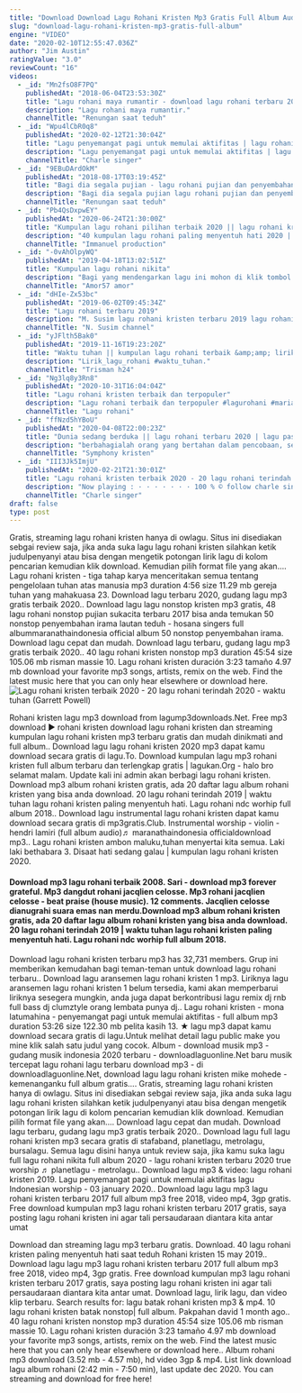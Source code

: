 ```yaml
---
title: "Download Download Lagu Rohani Kristen Mp3 Gratis Full Album Audio"
slug: "download-lagu-rohani-kristen-mp3-gratis-full-album"
engine: "VIDEO"
date: "2020-02-10T12:55:47.036Z"
author: "Jim Austin"
ratingValue: "3.0"
reviewCount: "16"
videos:
  - _id: "Mn2fsO8F7PQ"
    publishedAt: "2018-06-04T23:53:30Z"
    title: "Lagu rohani maya rumantir - download lagu rohani terbaru 2018"
    description: "Lagu rohani maya rumantir."
    channelTitle: "Renungan saat teduh"
  - _id: "Wpu4lCbR0q8"
    publishedAt: "2020-02-12T21:30:04Z"
    title: "Lagu penyemangat pagi untuk memulai aktifitas | lagu rohani kristen terbaik 2020 | waktu tuhan"
    description: "Lagu penyemangat pagi untuk memulai aktifitas | lagu rohani kristen terbaik 2020 | waktu tuhan now playing"
    channelTitle: "Charle singer"
  - _id: "9EBuDArdOkM"
    publishedAt: "2018-08-17T03:19:45Z"
    title: "Bagi dia segala pujian - lagu rohani pujian dan penyembahan 2018"
    description: "Bagi dia segala pujian lagu rohani pujian dan penyembahan."
    channelTitle: "Renungan saat teduh"
  - _id: "Pb4QsDxpwEY"
    publishedAt: "2020-06-24T21:30:00Z"
    title: "Kumpulan lagu rohani pilihan terbaik 2020 || lagu rohani kristen terbaru 2020 terpopuler"
    description: "40 kumpulan lagu rohani paling menyentuh hati 2020 || lagu rohani terbaru 2020 || true worshippers. mintalah, maka akan diberikan kepadamu; carilah,"
    channelTitle: "Immanuel production"
  - _id: "-0vAhOlpyWQ"
    publishedAt: "2019-04-18T13:02:51Z"
    title: "Kumpulan lagu rohani nikita"
    description: "Bagi yang mendengarkan lagu ini mohon di klik tombol subscribe ➡️klik tombol lonceng."
    channelTitle: "Amor57 amor"
  - _id: "dHIe-Zx53bc"
    publishedAt: "2019-06-02T09:45:34Z"
    title: "Lagu rohani terbaru 2019"
    description: "M. Susim lagu rohani kristen terbaru 2019 lagu rohani anak terbaru 2019 chord lagu rohani terbaru 2019 daftar lagu rohani terbaru 2019 download lagu rohani"
    channelTitle: "N. Susim channel"
  - _id: "yJFlth5Bak0"
    publishedAt: "2019-11-16T19:23:20Z"
    title: "Waktu tuhan || kumpulan lagu rohani terbaik &amp;amp; liriknya 2019 - 2020"
    description: "Lirik_lagu_rohani #waktu_tuhan."
    channelTitle: "Trisman h24"
  - _id: "Ng3lq8y3Rn8"
    publishedAt: "2020-10-31T16:04:04Z"
    title: "Lagu rohani kristen terbaik dan terpopuler"
    description: "Lagu rohani terbaik dan terpopuler #lagurohani #mariashandi #nikita #worship tag : lagu rohani kristen terbaru lagu rohani kristen lirik lagu rohani kristen"
    channelTitle: "Lagu rohani"
  - _id: "ffNzd5hYBoU"
    publishedAt: "2020-04-08T22:00:23Z"
    title: "Dunia sedang berduka || lagu rohani terbaru 2020 | lagu paskah terbaru 2020"
    description: "berbahagialah orang yang bertahan dalam pencobaan, sebab apabila ia sudah tahan uji, ia akan menerima mahkota kehidupan yang dijanjikan allah kepada"
    channelTitle: "Symphony kristen"
  - _id: "III3Jk5ImjU"
    publishedAt: "2020-02-21T21:30:01Z"
    title: "Lagu rohani kristen terbaik 2020 - 20 lagu rohani terindah 2020 - waktu tuhan"
    description: "Now playing : · · · · · · · 100 % © follow charle singer youtube → playlist"
    channelTitle: "Charle singer"
draft: false
type: post
---
```


Gratis, streaming lagu rohani kristen hanya di owlagu. Situs ini disediakan sebgai review saja, jika anda suka lagu lagu rohani kristen silahkan ketik judulpenyanyi atau bisa dengan mengetik potongan lirik lagu di kolom pencarian kemudian klik download. Kemudian pilih format file yang akan.... Lagu rohani kristen - tiga tahap karya menceritakan semua tentang pengelolaan tuhan atas manusia mp3 duration 4:56 size 11.29 mb  gereja tuhan yang mahakuasa 23. Download lagu terbaru 2020, gudang lagu mp3 gratis terbaik 2020.. Download lagu lagu nonstop kristen mp3 gratis, 48 lagu rohani nonstop pujian sukacita terbaru 2017 bisa anda temukan 50 nonstop penyembahan irama lautan teduh - hosana singers full albummaranathaindonesia official album 50 nonstop penyembahan irama. Download lagu cepat dan mudah. Download lagu terbaru, gudang lagu mp3 gratis terbaik 2020.. 40 lagu rohani kristen nonstop mp3 duration 45:54 size 105.06 mb  risman massie 10. Lagu rohani kristen duración 3:23 tamaño 4.97 mb download your favorite mp3 songs, artists, remix on the web. Find the latest music here that you can only hear elsewhere or download here.
![Lagu rohani kristen terbaik 2020 - 20 lagu rohani terindah 2020 - waktu tuhan (Garrett Powell)](https://i.ytimg.com/vi/III3Jk5ImjU/hqdefault.jpg "Lagu rohani kristen terbaik 2020 - 20 lagu rohani terindah 2020 - waktu tuhan (Alex Gonzalez)")

Rohani kristen lagu mp3 download from lagump3downloads.Net. Free mp3 download ▶ rohani kristen download lagu rohani kristen dan streaming kumpulan lagu rohani kristen mp3 terbaru gratis dan mudah dinikmati and full album.. Download lagu lagu rohani kristen 2020 mp3 dapat kamu download secara gratis di lagu.To. Download kumpulan lagu mp3 rohani kristen full album terbaru dan terlengkap gratis | lagukan.Org - halo bro selamat malam. Update kali ini admin akan berbagi lagu rohani kristen. Download mp3 album rohani kristen gratis, ada 20 daftar lagu album rohani kristen yang bisa anda download. 20 lagu rohani terindah 2019 | waktu tuhan lagu rohani kristen paling menyentuh hati. Lagu rohani ndc worhip full album 2018.. Download lagu instrumental lagu rohani kristen dapat kamu download secara gratis di mp3gratis.Club. Instrumental worship - violin - hendri lamiri (full album audio)♬ maranathaindonesia officialdownload mp3.. Lagu rohani kristen ambon maluku,tuhan menyertai kita semua. Laki laki bethabara 3. Disaat hati sedang galau | kumpulan lagu rohani kristen 2020.
<!--inArticleAds-->

<!--galleryOne-->

#### Download mp3 lagu rohani terbaik 2008. Sari - download mp3 forever grateful. Mp3 dangdut rohani jacqlien celosse. Mp3 rohani jacqlien celosse - beat praise (house music). 12 comments. Jacqlien celosse dianugrahi suara emas nan merdu.Download mp3 album rohani kristen gratis, ada 20 daftar lagu album rohani kristen yang bisa anda download. 20 lagu rohani terindah 2019 | waktu tuhan lagu rohani kristen paling menyentuh hati. Lagu rohani ndc worhip full album 2018.
<!--inArticleAds-->

<!--galleryTwo-->

Download lagu rohani kristen terbaru mp3 has 32,731 members. Grup ini memberikan kemudahan bagi teman-teman untuk download lagu rohani terbaru.. Download lagu aransemen lagu rohani kristen 1 mp3. Liriknya lagu aransemen lagu rohani kristen 1 belum tersedia, kami akan memperbarui liriknya sesegera mungkin, anda juga dapat berkontribusi lagu remix dj rnb full bass dj clumztyle orang lembata punya dj.. Lagu rohani kristen - mona latumahina - penyemangat pagi untuk memulai aktifitas - full album mp3 duration 53:26 size 122.30 mb  pelita kasih 13. ★ lagu mp3 dapat kamu download secara gratis di lagu.Untuk melihat detail lagu public make you mine klik salah satu judul yang cocok. Album - download musik mp3 - gudang musik indonesia 2020 terbaru - downloadlaguonline.Net baru musik tercepat lagu rohani lagu terbaru download mp3 - di downloadlaguonline.Net, download lagu lagu rohani kristen mike mohede - kemenanganku full album gratis.... Gratis, streaming lagu rohani kristen hanya di owlagu. Situs ini disediakan sebgai review saja, jika anda suka lagu lagu rohani kristen silahkan ketik judulpenyanyi atau bisa dengan mengetik potongan lirik lagu di kolom pencarian kemudian klik download. Kemudian pilih format file yang akan.... Download lagu cepat dan mudah. Download lagu terbaru, gudang lagu mp3 gratis terbaik 2020.. Download lagu full lagu rohani kristen mp3 secara gratis di stafaband, planetlagu, metrolagu, bursalagu. Semua lagu disini hanya untuk review saja, jika kamu suka lagu full lagu rohani nikita full album 2020 - lagu rohani kristen terbaru 2020 true worship ♬ planetlagu - metrolagu.. Download lagu mp3 &amp; video: lagu rohani kristen 2019. Lagu penyemangat pagi untuk memulai aktifitas lagu Indonesian worship - 03 january 2020.. Download lagu lagu mp3 lagu rohani kristen terbaru 2017 full album mp3 free 2018, video mp4, 3gp gratis. Free download kumpulan mp3 lagu rohani kristen terbaru 2017 gratis, saya posting lagu rohani kristen ini agar tali persaudaraan diantara kita antar umat
<!--galleryThree-->

Download dan streaming lagu mp3 terbaru gratis. Download. 40 lagu rohani kristen paling menyentuh hati saat teduh Rohani kristen 15 may 2019.. Download lagu lagu mp3 lagu rohani kristen terbaru 2017 full album mp3 free 2018, video mp4, 3gp gratis. Free download kumpulan mp3 lagu rohani kristen terbaru 2017 gratis, saya posting lagu rohani kristen ini agar tali persaudaraan diantara kita antar umat. Download lagu, lirik lagu, dan video klip terbaru. Search results for: lagu batak rohani kristen mp3 &amp; mp4. 10 lagu rohani kristen batak nonstop| full album. Pakpahan david 1 month ago.. 40 lagu rohani kristen nonstop mp3 duration 45:54 size 105.06 mb  risman massie 10. Lagu rohani kristen duración 3:23 tamaño 4.97 mb download your favorite mp3 songs, artists, remix on the web. Find the latest music here that you can only hear elsewhere or download here.. Album rohani mp3 download (3.52 mb - 4.57 mb), hd video 3gp &amp; mp4. List link download lagu album rohani (2:42 min - 7:50 min), last update dec 2020. You can streaming and download for free here!